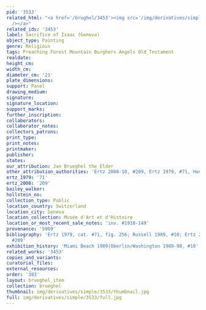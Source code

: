 ```yaml
---
pid: '3533'
related_html: "<a href='/brughel/3453'><img src='/img/derivatives/simple/3453/thumbnail.jpg'
  /></a>"
related_ids: '3453'
label: Sacrifice of Isaac (Geneva)
object_type: Painting
genre: Religious
tags: Preaching Forest Mountain Burghers Angels Old_Testament
realdate: 
height_cm: 
width_cm: 
diameter_cm: '21'
plate_dimensions: 
support: Panel
drawing_medium: 
signature: 
signature_location: 
support_marks: 
further_inscription: 
collaborators: 
collaborator_notes: 
collectors_patrons: 
print_type: 
print_notes: 
printmaker: 
publisher: 
states: 
our_attribution: Jan Brueghel the Elder
other_attribution_authorities: 'Ertz 2008-10, #209, Ertz 1979, #71, Honig database'
ertz_1979: '71'
ertz_2008: '209'
bailey_walker: 
hollstein_no: 
collection_type: Public
location_country: Switzerland
location_city: Geneva
location_collection: Musée d'Art et d'Histoire
location_or_most_recent_sale_notes: 'inv. #1910-149'
provenance: '5969'
bibliography: 'Ertz 1979, cat. #71, fig. 256; Russell 1989, #10; Ertz 2008-10, cat.
  #209'
exhibition_history: 'Miami Beach 1989|Oberlin/Washington 1989-90, #10'
related_works: '3453'
copies_and_variants: 
curatorial_files: 
external_resources: 
order: '383'
layout: brueghel_item
collection: brueghel
thumbnail: img/derivatives/simple/3533/thumbnail.jpg
full: img/derivatives/simple/3533/full.jpg
---
```

